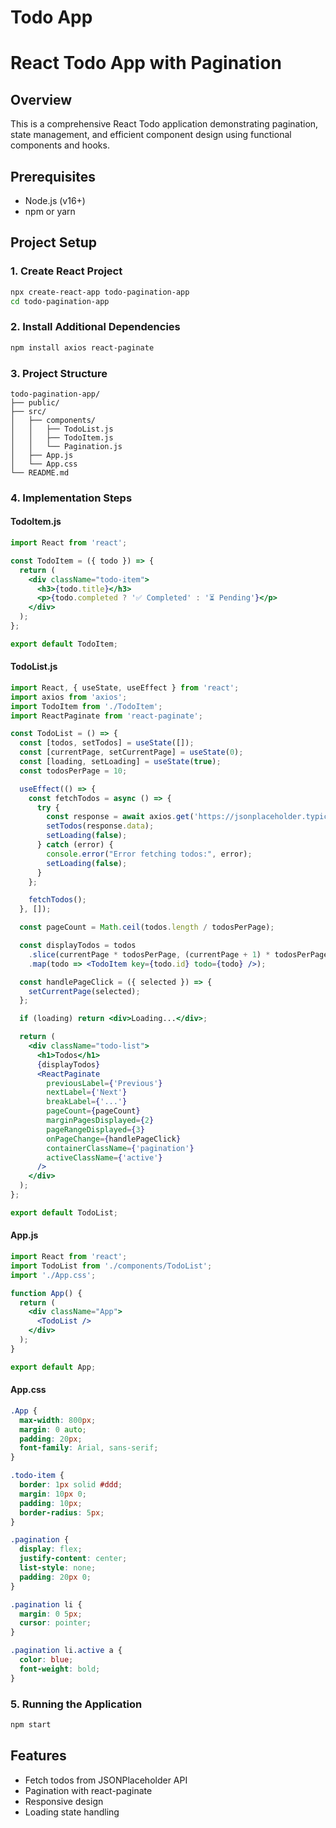 # Todo App
# React Todo App with Pagination

## Overview
This is a comprehensive React Todo application demonstrating pagination, state management, and efficient component design using functional components and hooks.

## Prerequisites
- Node.js (v16+)
- npm or yarn

## Project Setup

### 1. Create React Project
```bash
npx create-react-app todo-pagination-app
cd todo-pagination-app
```

### 2. Install Additional Dependencies
```bash
npm install axios react-paginate
```

### 3. Project Structure
```
todo-pagination-app/
├── public/
├── src/
│   ├── components/
│   │   ├── TodoList.js
│   │   ├── TodoItem.js
│   │   └── Pagination.js
│   ├── App.js
│   └── App.css
└── README.md
```

### 4. Implementation Steps

#### TodoItem.js
```jsx
import React from 'react';

const TodoItem = ({ todo }) => {
  return (
    <div className="todo-item">
      <h3>{todo.title}</h3>
      <p>{todo.completed ? '✅ Completed' : '⏳ Pending'}</p>
    </div>
  );
};

export default TodoItem;
```

#### TodoList.js
```jsx
import React, { useState, useEffect } from 'react';
import axios from 'axios';
import TodoItem from './TodoItem';
import ReactPaginate from 'react-paginate';

const TodoList = () => {
  const [todos, setTodos] = useState([]);
  const [currentPage, setCurrentPage] = useState(0);
  const [loading, setLoading] = useState(true);
  const todosPerPage = 10;

  useEffect(() => {
    const fetchTodos = async () => {
      try {
        const response = await axios.get('https://jsonplaceholder.typicode.com/todos');
        setTodos(response.data);
        setLoading(false);
      } catch (error) {
        console.error("Error fetching todos:", error);
        setLoading(false);
      }
    };

    fetchTodos();
  }, []);

  const pageCount = Math.ceil(todos.length / todosPerPage);

  const displayTodos = todos
    .slice(currentPage * todosPerPage, (currentPage + 1) * todosPerPage)
    .map(todo => <TodoItem key={todo.id} todo={todo} />);

  const handlePageClick = ({ selected }) => {
    setCurrentPage(selected);
  };

  if (loading) return <div>Loading...</div>;

  return (
    <div className="todo-list">
      <h1>Todos</h1>
      {displayTodos}
      <ReactPaginate
        previousLabel={'Previous'}
        nextLabel={'Next'}
        breakLabel={'...'}
        pageCount={pageCount}
        marginPagesDisplayed={2}
        pageRangeDisplayed={3}
        onPageChange={handlePageClick}
        containerClassName={'pagination'}
        activeClassName={'active'}
      />
    </div>
  );
};

export default TodoList;
```

#### App.js
```jsx
import React from 'react';
import TodoList from './components/TodoList';
import './App.css';

function App() {
  return (
    <div className="App">
      <TodoList />
    </div>
  );
}

export default App;
```

#### App.css
```css
.App {
  max-width: 800px;
  margin: 0 auto;
  padding: 20px;
  font-family: Arial, sans-serif;
}

.todo-item {
  border: 1px solid #ddd;
  margin: 10px 0;
  padding: 10px;
  border-radius: 5px;
}

.pagination {
  display: flex;
  justify-content: center;
  list-style: none;
  padding: 20px 0;
}

.pagination li {
  margin: 0 5px;
  cursor: pointer;
}

.pagination li.active a {
  color: blue;
  font-weight: bold;
}
```

### 5. Running the Application
```bash
npm start
```

## Features
- Fetch todos from JSONPlaceholder API
- Pagination with react-paginate
- Responsive design
- Loading state handling

